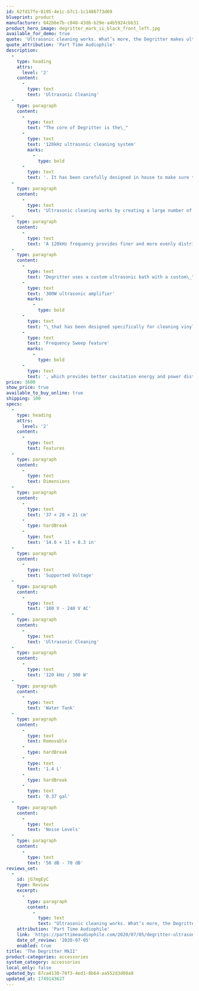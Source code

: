 ```yaml
---
id: 62fd17fe-8195-4e1c-b7c1-1c1486773d69
blueprint: product
manufacturer: 842b6e7b-c048-43d6-b29e-a4b5924cbb31
product_hero_image: degritter_mark_ii_black_front_left.jpg
available_for_demo: true
quote: 'Ultrasonic cleaning works. What’s more, the Degritter makes ultrasonically cleaning LPs about as convenient as LP cleaning can get.'
quote_attribution: 'Part Time Audiophile'
description:
  -
    type: heading
    attrs:
      level: '2'
    content:
      -
        type: text
        text: 'Ultrasonic Cleaning'
  -
    type: paragraph
    content:
      -
        type: text
        text: "The core of Degritter is the\_"
      -
        type: text
        text: '120kHz ultrasonic cleaning system'
        marks:
          -
            type: bold
      -
        type: text
        text: '. It has been carefully designed in house to make sure that records are cleaned thoroughly and without any damage to the surface of the record.'
  -
    type: paragraph
    content:
      -
        type: text
        text: 'Ultrasonic cleaning works by creating a large number of microscopical bubbles in the cleaning bath, a phenomena called cavitation. The bubbles are a vacuum created by high frequency pressure waves moving through the water. Every ultrasonic cycle bubbles are formed and collapsed, releasing energy as heat and minuscule strong water jets. These effects combined thoroughly clean all surfaces down to a microscopic level.'
  -
    type: paragraph
    content:
      -
        type: text
        text: 'A 120kHz frequency provides finer and more evenly distributed cleaning action than lower frequency systems. In fact, this technology at even higher frequencies is used to clean parts in the semiconductor industry, where surfaces need to be pure on a molecular level.'
  -
    type: paragraph
    content:
      -
        type: text
        text: "Degritter uses a custom ultrasonic bath with a custom\_"
      -
        type: text
        text: '300W ultrasonic amplifier'
        marks:
          -
            type: bold
      -
        type: text
        text: "\_that has been designed specifically for cleaning vinyl records. The cleaning bath has four ultrasonic transducers (emitters), two on both sides covering the whole record. Degritter also comes with\_"
      -
        type: text
        text: 'Frequency Sweep feature'
        marks:
          -
            type: bold
      -
        type: text
        text: ', which provides better cavitation energy and power distribution. Degritter is the only cleaning solution on the market working at 120kHz and having the Frequency Sweep feature.'
price: 3600
show_price: true
available_to_buy_online: true
shipping: 100
specs:
  -
    type: heading
    attrs:
      level: '2'
    content:
      -
        type: text
        text: Features
  -
    type: paragraph
    content:
      -
        type: text
        text: Dimensions
  -
    type: paragraph
    content:
      -
        type: text
        text: '37 × 28 × 21 cm'
      -
        type: hardBreak
      -
        type: text
        text: '14.6 × 11 × 8.3 in'
  -
    type: paragraph
    content:
      -
        type: text
        text: 'Supported Voltage'
  -
    type: paragraph
    content:
      -
        type: text
        text: '100 V - 240 V AC'
  -
    type: paragraph
    content:
      -
        type: text
        text: 'Ultrasonic Cleaning'
  -
    type: paragraph
    content:
      -
        type: text
        text: '120 kHz / 300 W'
  -
    type: paragraph
    content:
      -
        type: text
        text: 'Water Tank'
  -
    type: paragraph
    content:
      -
        type: text
        text: Removable
      -
        type: hardBreak
      -
        type: text
        text: '1.4 L'
      -
        type: hardBreak
      -
        type: text
        text: '0.37 gal'
  -
    type: paragraph
    content:
      -
        type: text
        text: 'Noise Levels'
  -
    type: paragraph
    content:
      -
        type: text
        text: '50 dB - 70 dB'
reviews_set:
  -
    id: jG7mgEyC
    type: Review
    excerpt:
      -
        type: paragraph
        content:
          -
            type: text
            text: "Ultrasonic cleaning works. What’s more, the Degritter makes ultrasonically cleaning LPs about as convenient as LP cleaning can get.\_\_"
    attribution: 'Part Time Audiophile'
    link: 'https://parttimeaudiophile.com/2020/07/05/degritter-ultrasonic-record-cleaning-machine-review/'
    date_of_review: '2020-07-05'
    enabled: true
title: 'The Degritter MkII'
product-categories: accessories
system_category: accessories
local_only: false
updated_by: 87ca4130-78f3-4ed1-8b64-aa552d3d08a8
updated_at: 1749143627
---
```

